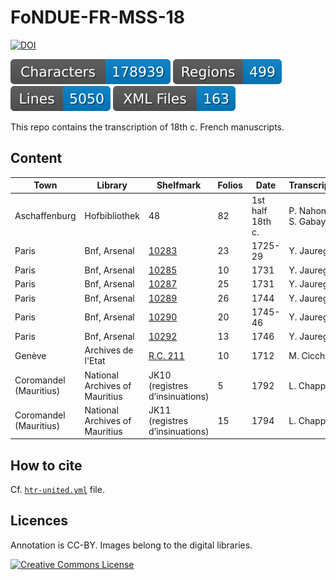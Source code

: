 # FoNDUE-FR-MSS-18

[![DOI](https://zenodo.org/badge/DOI/10.5281/zenodo.10668574.svg)](https://doi.org/10.5281/zenodo.10668574)


![characters badge](badges/characters.svg) ![regions badge](badges/regions.svg) ![lines badge](badges/lines.svg) ![files badge](badges/files.svg)

This repo contains the transcription of 18th c. French manuscripts.

## Content


| Town          | Library                     | Shelfmark  | Folios   | Date             | Transcription         |
|---------------|-----------------------------|------------|----------|------------------|-----------------------|
| Aschaffenburg | Hofbibliothek | 48         | 82       | 1st half 18th c. | P. Nahon and S. Gabay |
| Paris         | Bnf, Arsenal                | [10283](https://gallica.bnf.fr/ark:/12148/btv1b10724224z/f1.item)      | 23       | 1725-29          | Y. Jauregui           |
| Paris         | Bnf, Arsenal                | [10285](https://gallica.bnf.fr/ark:/12148/btv1b107241397/f1.item)      | 10       | 1731             | Y. Jauregui           |
| Paris         | Bnf, Arsenal                | [10287](https://gallica.bnf.fr/ark:/12148/btv1b107242400/f1.item)      | 25       | 1731             | Y. Jauregui           |
| Paris         | Bnf, Arsenal                | [10289](https://gallica.bnf.fr/ark:/12148/btv1b107242563/f1.item)      | 26       | 1744             | Y. Jauregui           |
| Paris         | Bnf, Arsenal                | [10290](https://gallica.bnf.fr/ark:/12148/btv1b10724143z/f1.item)      | 20       | 1745-46          | Y. Jauregui           |
| Paris         | Bnf, Arsenal                | [10292](https://gallica.bnf.fr/ark:/12148/btv1b107241145/f1.item)      | 13       | 1746             | Y. Jauregui           |
| Genève        | Archives de l'Etat          | [R.C. 211](https://ge.ch/arvaegconsult/ws/consaeg/public/fiche/Record?r=1&rpp=-1&upp=0&w=NATIVE%28%27ORIGINE+%3D+%27%27DOC%27%27+AND+REFDOC+%3D+%27%27RC%2F%27%27*+AND+NIVCONS+%3D+2%27%29&m=218&order=native%28%27CDOCA%2CNUMOR%27%29&type=DOC&action=-1)      | 10       | 1712             | M. Cicchini           |
| Coromandel (Mauritius) | National Archives of Mauritius	 | JK10 (registres d’insinuations)         | 5       | 1792 | L. Chappuis |
| Coromandel (Mauritius) | National Archives of Mauritius	 | JK11 (registres d’insinuations)         | 15       | 1794 | L. Chappuis |


## How to cite

Cf. [`htr-united.yml`](https://github.com/FoNDUE-HTR/FONDUE-FR-MSS-18/blob/main/htr-united.yml) file.

## Licences
Annotation is CC-BY. Images belong to the digital libraries.

<a rel="license" href="https://creativecommons.org/licenses/by/2.0"><img alt="Creative Commons License" style="border-width:0" src="https://i.creativecommons.org/l/by/2.0/88x31.png" /></a><br />